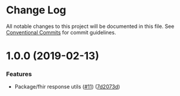 # Change Log

All notable changes to this project will be documented in this file.
See [Conventional Commits](https://conventionalcommits.org) for commit guidelines.

# 1.0.0 (2019-02-13)

### Features

- Package/fhir response utils ([#11](https://github.com/BlueHalo/phx-tools/issues/11)) ([7d2073d](https://github.com/BlueHalo/phx-tools/commit/7d2073d))
